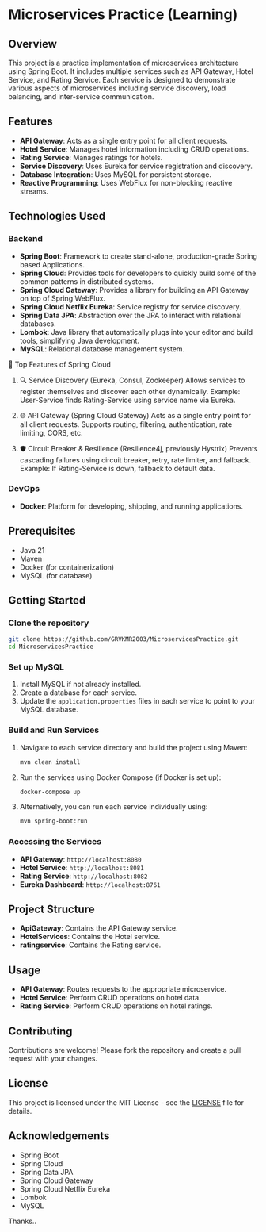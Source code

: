 
# Microservices Practice (Learning)

## Overview
This project is a practice implementation of microservices architecture using Spring Boot. It includes multiple services such as API Gateway, Hotel Service, and Rating Service. Each service is designed to demonstrate various aspects of microservices including service discovery, load balancing, and inter-service communication.

## Features
- **API Gateway**: Acts as a single entry point for all client requests.
- **Hotel Service**: Manages hotel information including CRUD operations.
- **Rating Service**: Manages ratings for hotels.
- **Service Discovery**: Uses Eureka for service registration and discovery.
- **Database Integration**: Uses MySQL for persistent storage.
- **Reactive Programming**: Uses WebFlux for non-blocking reactive streams.

## Technologies Used

### Backend
- **Spring Boot**: Framework to create stand-alone, production-grade Spring based Applications.
- **Spring Cloud**: Provides tools for developers to quickly build some of the common patterns in distributed systems.
- **Spring Cloud Gateway**: Provides a library for building an API Gateway on top of Spring WebFlux.
- **Spring Cloud Netflix Eureka**: Service registry for service discovery.
- **Spring Data JPA**: Abstraction over the JPA to interact with relational databases.
- **Lombok**: Java library that automatically plugs into your editor and build tools, simplifying Java development.
- **MySQL**: Relational database management system.


🚀 Top Features of Spring Cloud
1. 🔍 Service Discovery (Eureka, Consul, Zookeeper)
Allows services to register themselves and discover each other dynamically.
Example: User-Service finds Rating-Service using service name via Eureka.

2. 🌐 API Gateway (Spring Cloud Gateway)
Acts as a single entry point for all client requests.
Supports routing, filtering, authentication, rate limiting, CORS, etc.

3. 🛡️ Circuit Breaker & Resilience (Resilience4j, previously Hystrix)
Prevents cascading failures using circuit breaker, retry, rate limiter, and fallback.
Example: If Rating-Service is down, fallback to default data.

### DevOps
- **Docker**: Platform for developing, shipping, and running applications.

## Prerequisites
- Java 21
- Maven
- Docker (for containerization)
- MySQL (for database)

## Getting Started

### Clone the repository
```bash
git clone https://github.com/GRVKMR2003/MicroservicesPractice.git
cd MicroservicesPractice
```

### Set up MySQL
1. Install MySQL if not already installed.
2. Create a database for each service.
3. Update the `application.properties` files in each service to point to your MySQL database.

### Build and Run Services
1. Navigate to each service directory and build the project using Maven:
    ```bash
    mvn clean install
    ```
2. Run the services using Docker Compose (if Docker is set up):
    ```bash
    docker-compose up
    ```
3. Alternatively, you can run each service individually using:
    ```bash
    mvn spring-boot:run
    ```

### Accessing the Services
- **API Gateway**: `http://localhost:8080`
- **Hotel Service**: `http://localhost:8081`
- **Rating Service**: `http://localhost:8082`
- **Eureka Dashboard**: `http://localhost:8761`

## Project Structure
- **ApiGateway**: Contains the API Gateway service.
- **HotelServices**: Contains the Hotel service.
- **ratingservice**: Contains the Rating service.

## Usage
- **API Gateway**: Routes requests to the appropriate microservice.
- **Hotel Service**: Perform CRUD operations on hotel data.
- **Rating Service**: Perform CRUD operations on hotel ratings.

## Contributing
Contributions are welcome! Please fork the repository and create a pull request with your changes.

## License
This project is licensed under the MIT License - see the [LICENSE](LICENSE) file for details.

## Acknowledgements
- Spring Boot
- Spring Cloud
- Spring Data JPA
- Spring Cloud Gateway
- Spring Cloud Netflix Eureka
- Lombok
- MySQL

Thanks..
